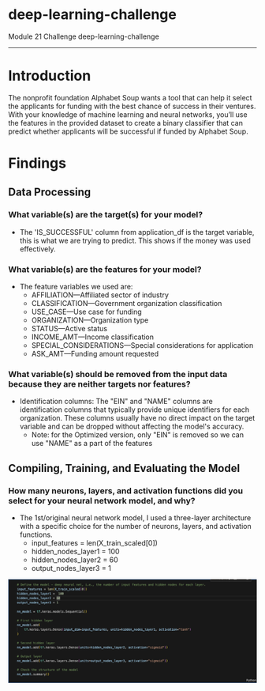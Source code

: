# deep-learning-challenge
Module 21 Challenge deep-learning-challenge
***
# Introduction

The nonprofit foundation Alphabet Soup wants a tool that can help it select the applicants for funding with the best chance of success in their ventures. With your knowledge of machine learning and neural networks, you’ll use the features in the provided dataset to create a binary classifier that can predict whether applicants will be successful if funded by Alphabet Soup.

# Findings
## Data Processing
### What variable(s) are the target(s) for your model?
* The 'IS_SUCCESSFUL' column from application_df is the target variable, this is what we are trying to predict. This shows if the money was used effectively.
### What variable(s) are the features for your model?
* The feature variables we used are:
    * AFFILIATION—Affiliated sector of industry
    * CLASSIFICATION—Government organization classification
    * USE_CASE—Use case for funding
    * ORGANIZATION—Organization type
    * STATUS—Active status
    * INCOME_AMT—Income classification
    * SPECIAL_CONSIDERATIONS—Special considerations for application
    * ASK_AMT—Funding amount requested
### What variable(s) should be removed from the input data because they are neither targets nor features?
* Identification columns: The "EIN" and "NAME" columns are identification columns that typically provide unique identifiers for each organization. These columns usually have no direct impact on the target variable and can be dropped without affecting the model's accuracy.
    * Note: for the Optimized version, only "EIN" is removed so we can use "NAME" as a part of the features

## Compiling, Training, and Evaluating the Model
### How many neurons, layers, and activation functions did you select for your neural network model, and why?
* The 1st/original neural network model, I used a three-layer architecture with a specific choice for the number of neurons, layers, and activation functions.
    * input_features = len(X_train_scaled[0])
    * hidden_nodes_layer1 =  100
    * hidden_nodes_layer2 = 60
    * output_nodes_layer3 = 1

![model](Resources/Original_model.png)
